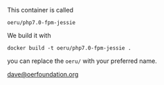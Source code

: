 This container is called

`oeru/php7.0-fpm-jessie`

We build it with

`docker build -t oeru/php7.0-fpm-jessie .`

you can replace the `oeru/` with your preferred name.

dave@oerfoundation.org
